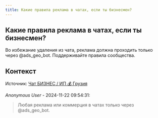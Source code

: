 ```yaml
---
title: Какие правила реклама в чатах, если ты бизнесмен?
---
```


## Какие правила реклама в чатах, если ты бизнесмен?

Во избежание удаления из чата, реклама должна проходить только через @ads_geo_bot. Поддерживайте правила сообщества.

## Контекст

Источник: [Чат БИЗНЕС / ИП 💰 Грузия](https://t.me/ip_ge)

_Anonymous User_ - 2024-11-22 09:54:31:

> Любая реклама или коммерция в чатах только через @ads_geo_bot.
